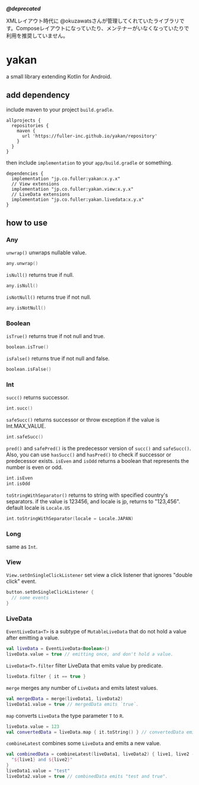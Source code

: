 **_@deprecated_**

XMLレイアウト時代に @okuzawatsさんが管理してくれていたライブラリです。Composeレイアウトになっていたり、メンテナーがいなくなっていたりで利用を推奨していません。

# yakan
a small library extending Kotlin for Android.

## add dependency
include maven to your project `build.gradle`.
```
allprojects {
  repositories {
    maven {
      url 'https://fuller-inc.github.io/yakan/repository'
    }
  }
}
```

then include `implementation` to your `app/build.gradle` or something.
```
dependencies {
  implementation "jp.co.fuller:yakan:x.y.x"
  // View extensions
  implementation "jp.co.fuller:yakan.view:x.y.x"
  // LiveData extensions
  implementation "jp.co.fuller:yakan.livedata:x.y.x"
}
```

## how to use
### Any
`unwrap()` unwraps nullable value.
```kotlin
any.unwrap()
```

`isNull()` returns true if null.
```kotlin
any.isNull()
```

`isNotNull()` returns true if not null.
```kotlin
any.isNotNull()
```

### Boolean
`isTrue()` returns true if not null and true.
```kotlin
boolean.isTrue()
```

`isFalse()` returns true if not null and false.
```kotlin
boolean.isFalse()
```

### Int
`succ()` returns successor.
```kotlin
int.succ()
```
`safeSucc()` returns successor or throw exception if the value is Int.MAX_VALUE.
```kotlin
int.safeSucc()
```
`pred()` and `safePred()` is the predecessor version of `succ()` and `safeSucc()`. Also, you can use `hasSucc()` and `hasPred()` to check if successor or predecessor exists.
`isEven` and `isOdd` returns a boolean that represents the number is even or odd.
```kotlin
int.isEven
int.isOdd
```
`toStringWithSeparator()` returns to string with specified country's separators.
if the value is 123456, and locale is jp, returns to "123,456".
default locale is `Locale.US`
```kotlin
int.toStringWithSeparator(locale = Locale.JAPAN)
```

### Long
same as `Int`.

### View
`View.setOnSingleClickListener` set view a click listener that ignores "double click" event.

```kotlin
button.setOnSingleClickListener {
  // some events
}
```

### LiveData
`EventLiveData<T>` is a subtype of `MutableLiveData` that do not hold a value after emitting a value.

```kotlin
val liveData = EventLiveData<Boolean>()
liveData.value = true // emitting once, and don't hold a value.
```

`LiveData<T>.filter` filter LiveData that emits value by predicate.

```kotlin
liveData.filter { it == true }
```

`merge` merges any number of `LiveData` and emits latest values.

```kotlin
val mergedData = merge(liveData1, liveData2)
liveData1.value = true // mergedData emits `true`.
```

`map` converts `LiveData` the type parameter `T` to `R`.

```kotlin
liveData.value = 123
val convertedData = liveData.map { it.toString() } // convertedData emits "123", String type.
```

`combineLatest` combines some `LiveData` and emits a new value.

```kotlin
val combinedData = combineLatest(liveData1, liveData2) { live1, live2 ->
  "${live1} and ${live2}"
}
liveData1.value = "test"
liveData2.value = true // combinedData emits "test and true".
```
